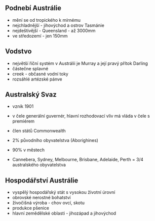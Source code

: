 ## Podnebí Austrálie
- mění se od tropického k mírnému
- nejchladnější - jihovýchod a ostrov Tasmánie
- nejdeštivější - Queensland - až 3000mm
- ve středozemí - jen 150mm

## Vodstvo
- největší říční systém v Austrálii je Murray a její pravý přítok Darling
- částečne splavné
- creek - občasné vodní toky
- rozsáhlé artézské pánve

## Australský Svaz
- vznik 1901
- v čele generální guvernér, hlavní rozhodovací vliv má vláda v čele s premiérem
- člen států Commonwealth

- 2% původního obyvatelstva (Aborighines)
- 90% v městech
- Cannebera, Sydney, Melbourne, Brisbane, Adelaide, Perth = 3/4 australského obyvatelstva

## Hospodářství Austrálie
- vyspělý hospodářský stát s vysokou životní úrovní
- obrovské nerostné bohatství
- živočišná výroba - chov ovcí, skotu
- produkce pšenice
- hlavní zemědělské oblasti - jihozápad a jihovýchod